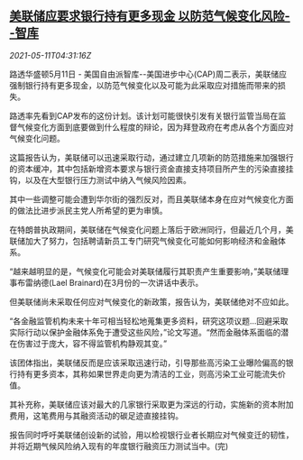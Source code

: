 <!--1620709262000-->
[美联储应要求银行持有更多现金 以防范气候变化风险--智库](https://cn.reuters.com/article/thinktank-fed-banks-cash-0511-tues-idCNKBS2CS0C5)
------

<div><i>2021-05-11T04:31:16Z</i></div><p>路透华盛顿5月11日 - 美国自由派智库--美国进步中心(CAP)周二表示，美联储应强制银行持有更多现金，以防范气候变化以及可能为此采取应对措施而带来的损失。</p><p>路透率先看到CAP发布的这份计划。该计划可能很快引发有关银行监管当局在监督气候变化方面到底要做到什么程度的辩论，因为拜登政府在考虑从各个方面应对气候变化问题。</p><p>这篇报告认为，美联储可以迅速采取行动，通过建立几项新的防范措施来加强银行的资本缓冲，其中包括新增资本要求与银行资金直接支持项目所产生的污染直接挂钩，以及在大型银行压力测试中纳入气候风险因素。</p><p>其中一些调整可能会遭到华尔街的强烈反对，而且美联储本身在应对气候变化方面的做法比进步派民主党人所希望的更为审慎。</p><p>在特朗普执政期间，美联储在气候变化问题上落后于欧洲同行，但最近几个月，美联储加大了努力，包括聘请新员工专门研究气候变化可能如何影响经济和金融体系。</p><p>“越来越明显的是，气候变化可能会对美联储履行其职责产生重要影响，”美联储理事布雷纳德(Lael Brainard)在3月份的一次讲话中表示。</p><p>但美联储尚未采取任何应对气候变化的新政策，报告认为，美联储绝对不应如此。</p><p>“各金融监管机构未来十年可相当轻松地蒐集更多资料，研究这项议题...回避采取实际行动以保护金融体系免于遭受这些风险，”论文写道。“然而金融体系面临的潜在伤害过于庞大，容不得监管机构静观其变。”</p><p>该团体指出，美联储反而是应该采取迅速行动，引导那些高污染工业曝险偏高的银行持有更多资本，其称如果世界走向更为清洁的工业，则高污染工业可能流失价值。</p><p>其补充称，美联储应该对最大的几家银行采取更为深远的行动，实施新的资本附加费用，这笔费用与其融资活动的碳足迹直接挂钩。</p><p>报告同时呼吁美联储创设新的试验，用以检视银行业者长期应对气候变迁的韧性，并将近期气候风险纳入现有的年度银行融资压力测试当中。(完)</p>

